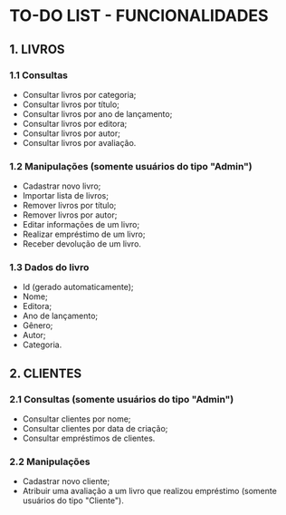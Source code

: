 # TO-DO LIST - FUNCIONALIDADES

## 1. LIVROS
### 1.1 Consultas
- Consultar livros por categoria;
- Consultar livros por título;
- Consultar livros por ano de lançamento;
- Consultar livros por editora;
- Consultar livros por autor;
- Consultar livros por avaliação.

### 1.2 Manipulações (somente usuários do tipo "Admin")
- Cadastrar novo livro;
- Importar lista de livros;
- Remover livros por título;
- Remover livros por autor;
- Editar informações de um livro;
- Realizar empréstimo de um livro;
- Receber devolução de um livro.

### 1.3 Dados do livro
- Id (gerado automaticamente);
- Nome;
- Editora;
- Ano de lançamento;
- Gênero;
- Autor;
- Categoria.

## 2. CLIENTES
### 2.1 Consultas (somente usuários do tipo "Admin")
- Consultar clientes por nome;
- Consultar clientes por data de criação;
- Consultar empréstimos de clientes.

### 2.2 Manipulações
- Cadastrar novo cliente;
- Atribuir uma avaliação a um livro que realizou empréstimo (somente usuários do tipo "Cliente").